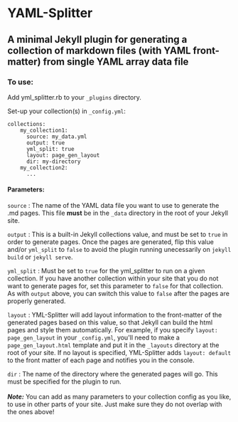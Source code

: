 # YAML-Splitter
## A minimal Jekyll plugin for generating a collection of markdown files (with YAML front-matter) from single YAML array data file

### To use:
Add yml_splitter.rb to your `_plugins` directory.

Set-up your collection(s) in `_config.yml`:
```
collections:
    my_collection1:
      source: my_data.yml
      output: true
      yml_split: true
      layout: page_gen_layout
      dir: my-directory
    my_collection2:
      ...
```
#### Parameters:
`source` : The name of the YAML data file you want to use to generate the .md pages. This file __must__ be in the `_data` directory in the root of your Jekyll site.

`output` : This is a built-in Jekyll collections value, and must be set to `true` in order to generate pages. Once the pages are generated, flip this value and/or `yml_split` to `false` to avoid the plugin running unecessarily on `jekyll build` or `jekyll serve`.

`yml_split` : Must be set to `true` for the yml_splitter to run on a given collection. If you have another collection within your site that you do not want to generate pages for, set this parameter to `false` for that collection. As with `output` above, you can switch this value to `false` after the pages are properly generated.

`layout` : YML-Splitter will add layout information to the front-matter of the generated pages based on this value, so that Jekyll can build the html pages and style them automatically. For example, if you specify `layout: page_gen_layout` in your `_config.yml`, you'll need to make a `page_gen_layout.html` template and put it in the `_layouts` directory at the root of your site. If no layout is specified, YML-Splitter adds `layout: default` to the front matter of each page and notifies you in the console.

`dir` : The name of the directory where the generated pages will go. This must be specified for the plugin to run.
</br>
</br>
***Note:*** You can add as many parameters to your collection config as you like, to use in other parts of your site. Just make sure they do not overlap with the ones above!

